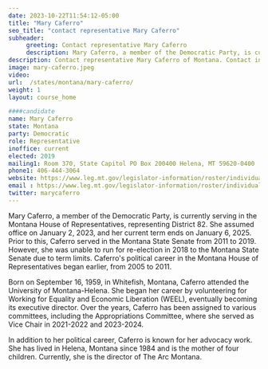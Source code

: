 ```yaml
---
date: 2023-10-22T11:54:12-05:00
title: "Mary Caferro"
seo_title: "contact representative Mary Caferro"
subheader:
     greeting: Contact representative Mary Caferro
     description: Mary Caferro, a member of the Democratic Party, is currently serving in the Montana House of Representatives, representing District 82. She assumed office on January 2, 2023, and her current term ends on January 6, 2025.
description: Contact representative Mary Caferro of Montana. Contact information for Mary Caferro includes email address, phone number, and mailing address.
image: mary-caferro.jpeg
video:
url:  /states/montana/mary-caferro/
weight: 1
layout: course_home

####candidate
name: Mary Caferro
state: Montana
party: Democratic
role: Representative
inoffice: current
elected: 2019
mailing1: Room 370, State Capitol PO Box 200400 Helena, MT 59620-0400
phone1: 406-444-3064
website: https://www.leg.mt.gov/legislator-information/roster/individual/7485/
email : https://www.leg.mt.gov/legislator-information/roster/individual/7485/
twitter: marycaferro
---
```


Mary Caferro, a member of the Democratic Party, is currently serving in the Montana House of Representatives, representing District 82. She assumed office on January 2, 2023, and her current term ends on January 6, 2025. Prior to this, Caferro served in the Montana State Senate from 2011 to 2019. However, she was unable to run for re-election in 2018 to the Montana State Senate due to term limits. Caferro's political career in the Montana House of Representatives began earlier, from 2005 to 2011.

Born on September 16, 1959, in Whitefish, Montana, Caferro attended the University of Montana-Helena. She began her career by volunteering for Working for Equality and Economic Liberation (WEEL), eventually becoming its executive director. Over the years, Caferro has been assigned to various committees, including the Appropriations Committee, where she served as Vice Chair in 2021-2022 and 2023-2024.

In addition to her political career, Caferro is known for her advocacy work. She has lived in Helena, Montana since 1984 and is the mother of four children. Currently, she is the director of The Arc Montana.
